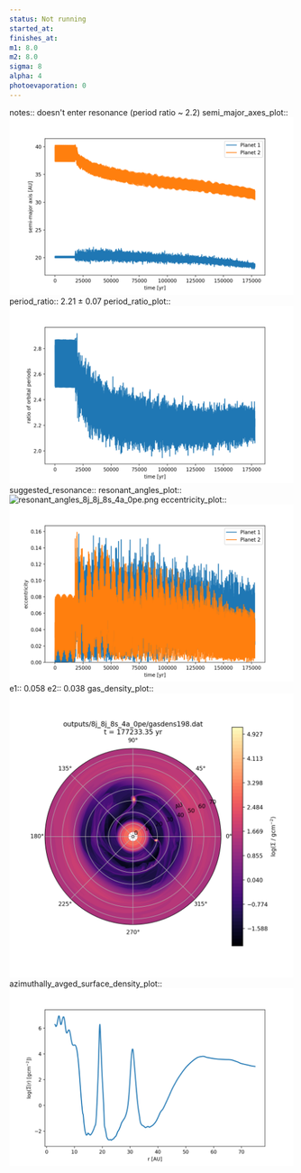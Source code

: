 ```yaml
---
status: Not running
started_at:
finishes_at:
m1: 8.0
m2: 8.0
sigma: 8
alpha: 4
photoevaporation: 0
---
```


notes:: doesn't enter resonance (period ratio ~ 2.2)
semi_major_axes_plot:: ![semi_major_axes_8j_8j_8s_4a_0pe.png](plots/semi_major_axes/semi_major_axes_8j_8j_8s_4a_0pe.png)
period_ratio:: 2.21 ± 0.07
period_ratio_plot:: ![period_ratio_8j_8j_8s_4a_0pe.png](plots/period_ratio/period_ratio_8j_8j_8s_4a_0pe.png)
suggested_resonance:: 
resonant_angles_plot:: ![resonant_angles_8j_8j_8s_4a_0pe.png](plots/resonant_angles/resonant_angles_8j_8j_8s_4a_0pe.png)
eccentricity_plot:: ![eccentricity_8j_8j_8s_4a_0pe.png](plots/eccentricity/eccentricity_8j_8j_8s_4a_0pe.png)
e1:: 0.058
e2:: 0.038
gas_density_plot:: ![gas_density_8j_8j_8s_4a_0pe.png](plots/gas_density/gas_density_8j_8j_8s_4a_0pe.png)
azimuthally_avged_surface_density_plot:: ![azimuthally_avged_surface_density_8j_8j_8s_4a_0pe.png](plots/azimuthally_avged_surface_density/azimuthally_avged_surface_density_8j_8j_8s_4a_0pe.png)
